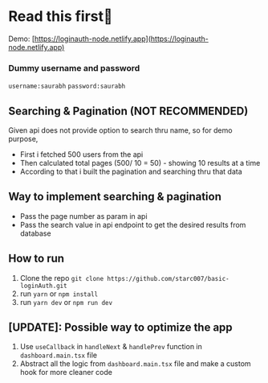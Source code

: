 # Read this first👋

Demo: [https://loginauth-node.netlify.app](https://loginauth-node.netlify.app)

### Dummy username and password

`username:saurabh`
`password:saurabh`

## Searching & Pagination (NOT RECOMMENDED)

Given api does not provide option to search thru name, so for demo purpose,

- First i fetched 500 users from the api
- Then calculated total pages (500/ 10 = 50) - showing 10 results at a time
- According to that i built the pagination and searching thru that data

## Way to implement searching & pagination

- Pass the page number as param in api
- Pass the search value in api endpoint to get the desired results from database

## How to run

1. Clone the repo `git clone https://github.com/starc007/basic-loginAuth.git`
2. run `yarn` or `npm install`
3. run `yarn dev` or `npm run dev`

## [UPDATE]: Possible way to optimize the app

1. Use `useCallback` in `handleNext` & `handlePrev` function in `dashboard.main.tsx` file
2. Abstract all the logic from `dashboard.main.tsx` file and make a custom hook for more cleaner code
